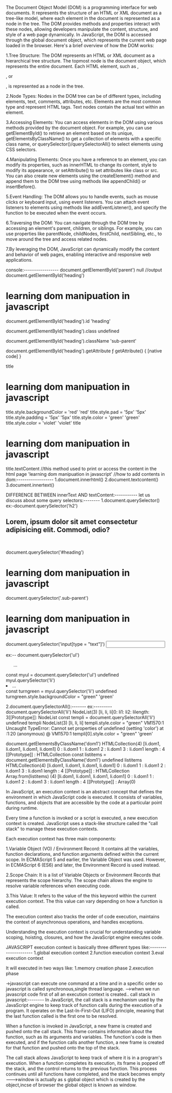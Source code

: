 The Document Object Model (DOM) is a programming interface for web documents. It represents the structure of an HTML or XML document as a tree-like model, where each element in the document is represented as a node in the tree. The DOM provides methods and properties interact with these nodes, allowing developers manipulate the content, structure, and style of a web page dynamically.
In JavaScript, the DOM is accessed through the global document object, which represents the current web page loaded in the browser. Here's a brief overview of how the DOM works:

1.Tree Structure: The DOM represents an HTML or XML document as a hierarchical tree structure. The topmost node is the document object, which represents the entire document. Each HTML element, such as <body>, <div>, or <p>, is represented as a node in the tree.

2.Node Types: Nodes in the DOM tree can be of different types, including elements, text, comments, attributes, etc. Elements are the most common type and represent HTML tags. Text nodes contain the actual text within an element.

3.Accessing Elements: You can access elements in the DOM using various methods provided by the document object. For example, you can use getElementById() to retrieve an element based on its unique, getElementsByClassName() to get a collection of elements with a specific class name, or querySelector()/querySelectorAll() to select elements using CSS selectors.

4.Manipulating Elements: Once you have a reference to an element, you can modify its properties, such as innerHTML to change its content, style to modify its appearance, or setAttribute() to set attributes like class or src. You can also create new elements using the createElement() method and append them to the DOM tree using methods like appendChild() or insertBefore().

5.Event Handling: The DOM allows you to handle events, such as mouse clicks or keyboard input, using event listeners. You can attach event listeners to elements using methods like addEventListener(), and specify the function to be executed when the event occurs.

6.Traversing the DOM: You can navigate through the DOM tree by accessing an element's parent, children, or siblings. For example, you can use properties like parentNode, childNodes, firstChild, nextSibling, etc., to move around the tree and access related nodes.

7.By leveraging the DOM, JavaScript can dynamically modify the content and behavior of web pages, enabling interactive and responsive web applications.

console:-----------------
document.getElementById('parent')
null //output
document.getElementById('heading')
<h1 id=​"heading" class=​"sub-parent">​learning dom manipuation in javascript​</h1>​
document.getElementById('heading').id
'heading'

document.getElementById('heading').class
undefined

document.getElementById('heading').className
'sub-parent'

document.getElementById('heading').getAttribute
ƒ getAttribute() { [native code] }

title
<h1 id=​"heading" class=​"sub-parent">​learning dom manipuation in javascript​</h1>​
title.style.backgroundColor = 'red'
'red'
title.style.pad = '5px'
'5px'
title.style.padding = '5px'
'5px'
title.style.color = 'green'
'green'
title.style.color = 'violet'
'violet'
title
<h1 id=​"heading" class=​"sub-parent" style=​"background-color:​ red;​ padding:​ 5px;​ color:​ violet;​">​learning dom manipuation in javascript​</h1>​
title.textContent //this method used to print or access the content in the html page
'learning dom manipuation in javascript'
//how to add contents in dom:------------------
1.document.innerhtml()
2.document.textcontent()
3.document.innertext()

DIFFERENCE BETWEEN innerText AND textContent:-----------
let us discuss about some query selectors:--------
1.document.querySelector()
ex:-document.querySelector('h2')
<h2>​Lorem, ipsum dolor sit amet consectetur adipisicing elit. Commodi, odio?​</h2>​

document.querySelector('#heading')
<h1 id=​"heading" class=​"sub-parent">​learning dom manipuation in javascript​</h1>​
document.querySelector('.sub-parent')
<h1 id=​"heading" class=​"sub-parent">​learning dom manipuation in javascript​</h1>​
document.querySelector('input[type = "text"]')
<input type="text">


ex:--
document.querySelector('ul')
<ul>​…​</ul>​
const myul = document.querySelector('ul')
undefined
myul.querySelector('li')
<li>​…​</li>​
const turngreen = myul.querySelector('li')
undefined
turngreen.style.backgroundColor = "green"
'green'

2.document.querySelectorAll():-------
ex:---------
document.querySelectorAll('li')
NodeList(3) [li, li, li]0: li1: li2: lilength: 3[[Prototype]]: NodeList
const templi = document.querySelectorAll('li')
undefined
templi
NodeList(3) [li, li, li]
templi.style.color = "green"
VM1570:1 Uncaught TypeError: Cannot set properties of undefined (setting 'color')
    at <anonymous>:1:20
(anonymous) @ VM1570:1
templi[0].style.color = "green"
'green'

document.getElementsByClassName('dom1')
HTMLCollection(4) [li.dom1, li.dom1, li.dom1, li.dom1]
0
: 
li.dom1
1
: 
li.dom1
2
: 
li.dom1
3
: 
li.dom1
length
: 
4
[[Prototype]]
: 
HTMLCollection
const listitems = document.getElementsByClassName('dom1')
undefined
listitems
HTMLCollection(4) [li.dom1, li.dom1, li.dom1, li.dom1]
0
: 
li.dom1
1
: 
li.dom1
2
: 
li.dom1
3
: 
li.dom1
length
: 
4
[[Prototype]]
: 
HTMLCollection
Array.from(listitems)
(4) [li.dom1, li.dom1, li.dom1, li.dom1]
0
: 
li.dom1
1
: 
li.dom1
2
: 
li.dom1
3
: 
li.dom1
length
: 
4
[[Prototype]]
: 
Array(0)


In JavaScript, an execution context is an abstract concept that defines the environment in which JavaScript code is executed. It consists of variables, functions, and objects that are accessible by the code at a particular point during runtime.

Every time a function is invoked or a script is executed, a new execution context is created. JavaScript uses a stack-like structure called the "call stack" to manage these execution contexts.

Each execution context has three main components:

1.Variable Object (VO) / Environment Record: It contains all the variables, function declarations, and function arguments defined within the current scope. In ECMAScript 5 and earlier, the Variable Object was used. However, in ECMAScript 6 (ES6) and later, the Environment Record is used instead.

2.Scope Chain: It is a list of Variable Objects or Environment Records that represents the scope hierarchy. The scope chain allows the engine to resolve variable references when executing code.

3.This Value: It refers to the value of the this keyword within the current execution context. The this value can vary depending on how a function is called.

The execution context also tracks the order of code execution, maintains the context of asynchronous operations, and handles exceptions.

Understanding the execution context is crucial for understanding variable scoping, hoisting, closures, and how the JavaScript engine executes code.


JAVASCRIPT execution context is basically three different types like:---------------------
1.global execution context
2.function execution context
3.eval execution context

It will executed in two ways like:
1.memory creation phase
2.execution phase

->javascript can execute one command at a time and in a specific order so javascript is called synchronous,single thread language.
-->whwn we run javascript code first of all an execution context is created..
call stack in javascript:--------
In JavaScript, the call stack is a mechanism used by the JavaScript engine to keep track of function calls during the execution of a program. It operates on the Last-In-First-Out (LIFO) principle, meaning that the last function called is the first one to be resolved.

When a function is invoked in JavaScript, a new frame is created and pushed onto the call stack. This frame contains information about the function, such as its arguments and variables. The function's code is then executed, and if the function calls another function, a new frame is created for that function and pushed onto the top of the stack.

The call stack allows JavaScript to keep track of where it is in a program's execution. When a function completes its execution, its frame is popped off the stack, and the control returns to the previous function. This process continues until all functions have completed, and the stack becomes empty
--->window is actually as  s glpbal object which is created by the object,incse of browser the global object is known as window.




